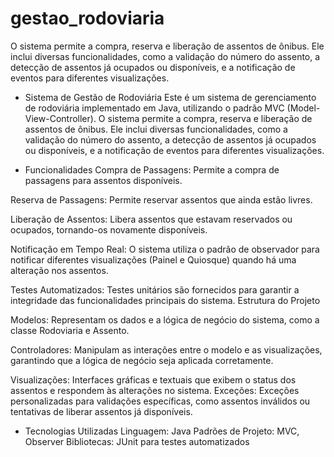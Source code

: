 # gestao_rodoviaria
O sistema permite a compra, reserva e liberação de assentos de ônibus. Ele inclui diversas funcionalidades, como a validação do número do assento, a detecção de assentos já ocupados ou disponíveis, e a notificação de eventos para diferentes visualizações.

- Sistema de Gestão de Rodoviária
Este é um sistema de gerenciamento de rodoviária implementado em Java, utilizando o padrão MVC (Model-View-Controller). O sistema permite a compra, reserva e liberação de assentos de ônibus. Ele inclui diversas funcionalidades, como a validação do número do assento, a detecção de assentos já ocupados ou disponíveis, e a notificação de eventos para diferentes visualizações.

- Funcionalidades
Compra de Passagens: Permite a compra de passagens para assentos disponíveis.

Reserva de Passagens: Permite reservar assentos que ainda estão livres.

Liberação de Assentos: Libera assentos que estavam reservados ou ocupados, tornando-os novamente disponíveis.

Notificação em Tempo Real: O sistema utiliza o padrão de observador para notificar diferentes visualizações (Painel e Quiosque) quando há uma alteração nos assentos.

Testes Automatizados: Testes unitários são fornecidos para garantir a integridade das funcionalidades principais do sistema.
Estrutura do Projeto

Modelos: Representam os dados e a lógica de negócio do sistema, como a classe Rodoviaria e Assento.

Controladores: Manipulam as interações entre o modelo e as visualizações, garantindo que a lógica de negócio seja aplicada corretamente.

Visualizações: Interfaces gráficas e textuais que exibem o status dos assentos e respondem às alterações no sistema.
Exceções: Exceções personalizadas para validações específicas, como assentos inválidos ou tentativas de liberar assentos já disponíveis.

- Tecnologias Utilizadas
Linguagem: Java
Padrões de Projeto: MVC, Observer
Bibliotecas: JUnit para testes automatizados
